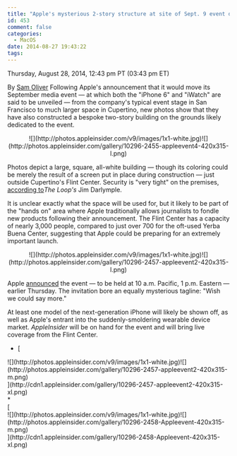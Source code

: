 ```yaml
---
title: "Apple's mysterious 2-story structure at site of Sept. 9 event drives frenzy even further"
id: 453
comment: false
categories:
  - MacOS
date: 2014-08-27 19:43:22
tags:
---
```


<div readability="43">

 Thursday, August 28, 2014, 12:43 pm PT (03:43 pm ET) 

 By [Sam Oliver](mailto:news@appleinsider.com)
<span>Following Apple's announcement that it would move its September media event — at which both the "iPhone 6" and "iWatch" are said to be unveiled — from the company's typical event stage in San Francisco to much larger space in Cupertino, new photos show that they have also constructed a bespoke two-story building on the grounds likely dedicated to the event. 

</span>

<div align="center">
<div>![](http://photos.appleinsider.com/v9/images/1x1-white.jpg)<noscript>![](http://photos.appleinsider.com/gallery/10296-2455-appleevent4-420x315-l.png)</noscript></div>

<span></span></div>

Photos depict a large, square, all-white building — though its coloring could be merely the result of a screen put in place during construction — just outside Cupertino's Flint Center. Security is "very tight" on the premises, [according to](http://www.loopinsight.com/2014/08/28/pictures-apple-constructs-its-own-building-at-flint-center-for-sept-event/)_The Loop's_ Jim Darlymple.

It is unclear exactly what the space will be used for, but it likely to be part of the "hands on" area where Apple traditionally allows journalists to fondle new products following their announcement. The Flint Center has a capacity of nearly 3,000 people, compared to just over 700 for the oft-used Yerba Buena Center, suggesting that Apple could be preparing for an extremely important launch.

<div align="center">
<div>![](http://photos.appleinsider.com/v9/images/1x1-white.jpg)<noscript>![](http://photos.appleinsider.com/gallery/10296-2457-appleevent2-420x315-l.png)</noscript></div>

<span></span></div>

Apple [announced](http://appleinsider.com/articles/14/08/28/apple-announces-sept-9-event-for-expected-iphone-6-iwatch-unveiling-wish-we-could-say-more) the event — to be held at 10 a.m. Pacific, 1 p.m. Eastern — earlier Thursday. The invitation bore an equally mysterious tagline: "Wish we could say more."

At least one model of the next-generation iPhone will likely be shown off, as well as Apple's entrant into the suddenly-smoldering wearable device market. _AppleInsider_ will be on hand for the event and will bring live coverage from the Flint Center.

<div>

*   <div>[
<div>![](http://photos.appleinsider.com/v9/images/1x1-white.jpg)<noscript>![](http://photos.appleinsider.com/gallery/10296-2457-appleevent2-420x315-m.png)</noscript></div>](http://cdn1.appleinsider.com/gallery/10296-2457-appleevent2-420x315-xl.png)</div>
*   <div>[
<div>![](http://photos.appleinsider.com/v9/images/1x1-white.jpg)<noscript>![](http://photos.appleinsider.com/gallery/10296-2458-Appleevent-420x315-m.png)</noscript></div>](http://cdn1.appleinsider.com/gallery/10296-2458-Appleevent-420x315-xl.png)</div></div></div>